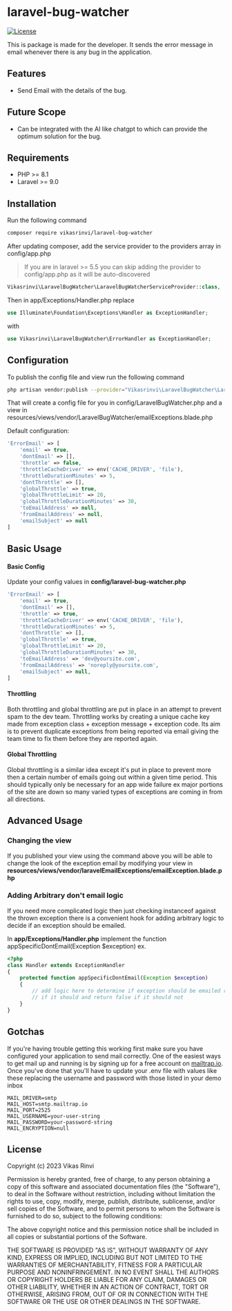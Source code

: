 # laravel-bug-watcher


[![License](https://img.shields.io/badge/License-MIT-blue.svg)](https://opensource.org/licenses/MIT)

This is package is made for the developer. It sends the error message in email whenever there is any bug in the application.

## Features

- Send Email with the details of the bug.

## Future Scope

- Can be integrated with the AI like chatgpt to which can provide the optimum solution for the bug.

## Requirements

- PHP >= 8.1
- Laravel >= 9.0

## Installation



Run the following command
```bash
composer require vikasrinvi/laravel-bug-watcher
 ```
After updating composer, add the service provider to the providers array in config/app.php
> If you are in laravel >= 5.5 you can skip adding the provider to config/app.php as it will be auto-discovered

```php
Vikasrinvi\LaravelBugWatcher\LaravelBugWatcherServiceProvider::class,
```

Then in app/Exceptions/Handler.php replace
```php
use Illuminate\Foundation\Exceptions\Handler as ExceptionHandler;
```
with
```php
use Vikasrinvi\LaravelBugWatcher\ErrorHandler as ExceptionHandler;
```

## Configuration
To publish the config file and view run the following command
```bash
php artisan vendor:publish --provider="Vikasrinvi\LaravelBugWatcher\LaravelBugWatcherServiceProvider"
```

That will create a config file for you in config/LaravelBugWatcher.php and a view in
resources/views/vendor/LaravelBugWatcher/emailExceptions.blade.php

Default configuration:
```php
'ErrorEmail' => [
    'email' => true,
    'dontEmail' => [],
    'throttle' => false,
    'throttleCacheDriver' => env('CACHE_DRIVER', 'file'),
    'throttleDurationMinutes' => 5,
    'dontThrottle' => [],
    'globalThrottle' => true,
    'globalThrottleLimit' => 20,
    'globalThrottleDurationMinutes' => 30,
    'toEmailAddress' => null,
    'fromEmailAddress' => null,
    'emailSubject' => null
]
```


## Basic Usage
#### Basic Config
Update your config values in **config/laravel-bug-watcher.php**
```php
'ErrorEmail' => [
    'email' => true,
    'dontEmail' => [],
    'throttle' => true,
    'throttleCacheDriver' => env('CACHE_DRIVER', 'file'),
    'throttleDurationMinutes' => 5,
    'dontThrottle' => [],
    'globalThrottle' => true,
    'globalThrottleLimit' => 20,
    'globalThrottleDurationMinutes' => 30,
    'toEmailAddress' => 'dev@yoursite.com',
    'fromEmailAddress' => 'noreply@yoursite.com',
    'emailSubject' => null,
]
```

#### Throttling
Both throttling and global throttling are put in place in an attempt to prevent spam to the dev team. Throttling works
by creating a unique cache key made from exception class + exception message + exception code. Its aim is to prevent duplicate
exceptions from being reported via email giving the team time to fix them before they are reported again.

#### Global Throttling
Global throttling is a similar idea except it's put in place to prevent more then a certain number of emails going out 
within a given time period. This should typically only be necessary for an app wide failure ex major portions of the
site are down so many varied types of exceptions are coming in from all directions.

## Advanced Usage
### Changing the view
If you published your view using the command above you will be able to change the look of the exception email
by modifying your view in **resources/views/vendor/laravelEmailExceptions/emailException.blade.php**

### Adding Arbitrary don't email logic
If you need more complicated logic then just checking instanceof against the thrown exception
there is a convenient hook for adding arbitrary logic to decide if an exception should be emailed.

In **app/Exceptions/Handler.php** implement the function appSpecificDontEmail(Exception $exception) ex.

```php
<?php
class Handler extends ExceptionHandler
{
    protected function appSpecificDontEmail(Exception $exception)
    {
        // add logic here to determine if exception should be emailed return true
        // if it should and return false if it should not
    }
}
```
## Gotchas
If you're having trouble getting this working first make sure you have configured your
application to send mail correctly. One of the easiest ways to get mail up and running 
is by signing up for a free account on [mailtrap.io](https://mailtrap.io). Once you've done that you'll have 
to update your .env file with values like these replacing the username and password 
with those listed in your demo inbox
```
MAIL_DRIVER=smtp
MAIL_HOST=smtp.mailtrap.io
MAIL_PORT=2525
MAIL_USERNAME=your-user-string
MAIL_PASSWORD=your-password-string
MAIL_ENCRYPTION=null
```


## License
Copyright (c) 2023 Vikas Rinvi

Permission is hereby granted, free of charge, to any person obtaining a copy
of this software and associated documentation files (the "Software"), to deal
in the Software without restriction, including without limitation the rights
to use, copy, modify, merge, publish, distribute, sublicense, and/or sell
copies of the Software, and to permit persons to whom the Software is
furnished to do so, subject to the following conditions:

The above copyright notice and this permission notice shall be included in all
copies or substantial portions of the Software.

THE SOFTWARE IS PROVIDED "AS IS", WITHOUT WARRANTY OF ANY KIND, EXPRESS OR
IMPLIED, INCLUDING BUT NOT LIMITED TO THE WARRANTIES OF MERCHANTABILITY,
FITNESS FOR A PARTICULAR PURPOSE AND NONINFRINGEMENT. IN NO EVENT SHALL THE
AUTHORS OR COPYRIGHT HOLDERS BE LIABLE FOR ANY CLAIM, DAMAGES OR OTHER
LIABILITY, WHETHER IN AN ACTION OF CONTRACT, TORT OR OTHERWISE, ARISING FROM,
OUT OF OR IN CONNECTION WITH THE SOFTWARE OR THE USE OR OTHER DEALINGS IN THE
SOFTWARE.
